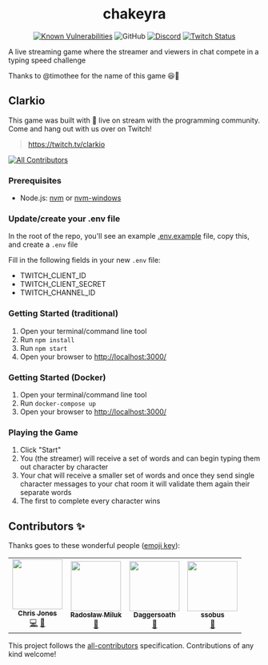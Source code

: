 <div align="center">
  
# chakeyra

[![Known Vulnerabilities](https://snyk.io/test/github/clarkio/chakeyra/badge.svg)](https://snyk.io/test/github/clarkio/chakeyra)
![GitHub](https://img.shields.io/github/license/clarkio/chakeyra)
[![Discord](https://img.shields.io/discord/421902136457035777)](https://discord.gg/xB95beJ)
[![Twitch Status](https://img.shields.io/twitch/status/clarkio)](https://twitch.tv/clarkio)

</div>

A live streaming game where the streamer and viewers in chat compete in a typing speed challenge

Thanks to @timothee for the name of this game 😆🙏

## Clarkio
This game was built with 💙 live on stream with the programming community. Come and hang out with us over on Twitch!

> https://twitch.tv/clarkio

<!-- ALL-CONTRIBUTORS-BADGE:START - Do not remove or modify this section -->
[![All Contributors](https://img.shields.io/badge/all_contributors-4-orange.svg)](#contributors-)
<!-- ALL-CONTRIBUTORS-BADGE:END -->

### Prerequisites

- Node.js: [nvm](https://github.com/nvm-sh/nvm) or [nvm-windows](https://github.com/coreybutler/nvm-windows)

### Update/create your .env file

In the root of the repo, you'll see an example [.env.example](.env.example) file, copy this, and create a `.env` file

Fill in the following fields in your new `.env` file:

- TWITCH_CLIENT_ID
- TWITCH_CLIENT_SECRET
- TWITCH_CHANNEL_ID

### Getting Started (traditional)

1. Open your terminal/command line tool
1. Run `npm install`
1. Run `npm start`
1. Open your browser to [http://localhost:3000/](http://localhost:3000/)

### Getting Started (Docker)
1. Open your terminal/command line tool
1. Run `docker-compose up`
1. Open your browser to [http://localhost:3000/](http://localhost:3000/)

### Playing the Game

1. Click "Start"
1. You (the streamer) will receive a set of words and can begin typing them out character by character
1. Your chat will receive a smaller set of words and once they send single character messages to your chat room it will validate them again their separate words
1. The first to complete every character wins

## Contributors ✨

Thanks goes to these wonderful people ([emoji key](https://allcontributors.org/docs/en/emoji-key)):

<!-- ALL-CONTRIBUTORS-LIST:START - Do not remove or modify this section -->
<!-- prettier-ignore-start -->
<!-- markdownlint-disable -->
<table>
  <tr>
    <td align="center"><a href="https://c-j.tech"><img src="https://avatars0.githubusercontent.com/u/3969086?v=4?s=100" width="100px;" alt=""/><br /><sub><b>Chris Jones</b></sub></a><br /><a href="https://github.com/clarkio/chakeyra/commits?author=cmjchrisjones" title="Code">💻</a> <a href="#ideas-cmjchrisjones" title="Ideas, Planning, & Feedback">🤔</a></td>
    <td align="center"><a href="https://github.com/VibingCreator"><img src="https://avatars2.githubusercontent.com/u/72659331?v=4?s=100" width="100px;" alt=""/><br /><sub><b>Radosław Miluk</b></sub></a><br /><a href="#ideas-vibingcreator" title="Ideas, Planning, & Feedback">🤔</a></td>
    <td align="center"><a href="https://github.com/Daggersoath"><img src="https://avatars1.githubusercontent.com/u/9066690?v=4?s=100" width="100px;" alt=""/><br /><sub><b>Daggersoath</b></sub></a><br /><a href="#ideas-Daggersoath" title="Ideas, Planning, & Feedback">🤔</a></td>
    <td align="center"><a href="https://github.com/SSobus"><img src="https://avatars1.githubusercontent.com/u/1770696?v=4?s=100" width="100px;" alt=""/><br /><sub><b>ssobus</b></sub></a><br /><a href="#ideas-ssobus" title="Ideas, Planning, & Feedback">🤔</a></td>
  </tr>
</table>

<!-- markdownlint-restore -->
<!-- prettier-ignore-end -->

<!-- ALL-CONTRIBUTORS-LIST:END -->

This project follows the [all-contributors](https://github.com/all-contributors/all-contributors) specification. Contributions of any kind welcome!
